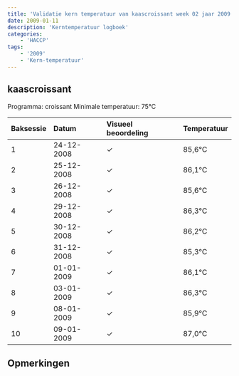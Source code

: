 ```yaml
---
title: 'Validatie kern temperatuur van kaascroissant week 02 jaar 2009'
date: 2009-01-11
description: 'Kerntemperatuur logboek'
categories:
    - 'HACCP'
tags:
    - '2009'
    - 'Kern-temperatuur'
---
```


## kaascroissant

Programma: croissant
Minimale temperatuur: 75°C

| Baksessie | Datum | Visueel beoordeling | Temperatuur |
|:---|:---|:---|:---|
| 1 | 24-12-2008 | &check; | 85,6°C |
| 2 | 25-12-2008 | &check; | 86,1°C |
| 3 | 26-12-2008 | &check; | 85,6°C |
| 4 | 29-12-2008 | &check; | 86,3°C |
| 5 | 30-12-2008 | &check; | 86,2°C |
| 6 | 31-12-2008 | &check; | 85,3°C |
| 7 | 01-01-2009 | &check; | 86,1°C |
| 8 | 03-01-2009 | &check; | 86,3°C |
| 9 | 08-01-2009 | &check; | 85,9°C |
| 10 | 09-01-2009 | &check; | 87,0°C |

## Opmerkingen


